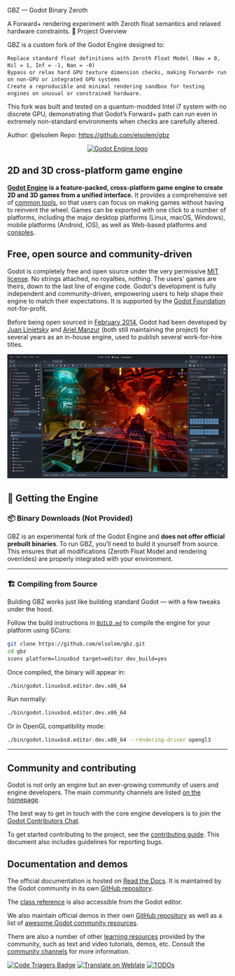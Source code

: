 GBZ — Godot Binary Zeroth

A Forward+ rendering experiment with Zeroth float semantics and relaxed hardware constraints.
🧠 Project Overview

GBZ is a custom fork of the Godot Engine designed to:

    Replace standard float definitions with Zeroth Float Model (Nav = 0, Nil = 1, Inf = -1, Nan = -0)
    Bypass or relax hard GPU texture dimension checks, making Forward+ run on non-GPU or integrated GPU systems
    Create a reproducible and minimal rendering sandbox for testing engines on unusual or constrained hardware.

This fork was built and tested on a quantum-modded Intel i7 system with no discrete GPU, demonstrating that Godot’s Forward+ path can run even in extremely non-standard environments when checks are carefully altered.

Author: @elsolem Repo: https://github.com/elsolem/gbz

<p align="center">
  <a href="https://godotengine.org">
    <img src="logo_outlined.svg" width="400" alt="Godot Engine logo">
  </a>
</p>

## 2D and 3D cross-platform game engine

**[Godot Engine](https://godotengine.org) is a feature-packed, cross-platform
game engine to create 2D and 3D games from a unified interface.** It provides a
comprehensive set of [common tools](https://godotengine.org/features), so that
users can focus on making games without having to reinvent the wheel. Games can
be exported with one click to a number of platforms, including the major desktop
platforms (Linux, macOS, Windows), mobile platforms (Android, iOS), as well as
Web-based platforms and [consoles](https://docs.godotengine.org/en/latest/tutorials/platform/consoles.html).

## Free, open source and community-driven

Godot is completely free and open source under the very permissive [MIT license](https://godotengine.org/license).
No strings attached, no royalties, nothing. The users' games are theirs, down
to the last line of engine code. Godot's development is fully independent and
community-driven, empowering users to help shape their engine to match their
expectations. It is supported by the [Godot Foundation](https://godot.foundation/)
not-for-profit.

Before being open sourced in [February 2014](https://github.com/godotengine/godot/commit/0b806ee0fc9097fa7bda7ac0109191c9c5e0a1ac),
Godot had been developed by [Juan Linietsky](https://github.com/reduz) and
[Ariel Manzur](https://github.com/punto-) (both still maintaining the project)
for several years as an in-house engine, used to publish several work-for-hire
titles.

![Screenshot of a 3D scene in the Godot Engine editor](https://raw.githubusercontent.com/godotengine/godot-design/master/screenshots/editor_tps_demo_1920x1080.jpg)

## 🧭 Getting the Engine

### 📦 Binary Downloads (Not Provided)

GBZ is an experimental fork of the Godot Engine and **does not offer official prebuilt binaries**.
To run GBZ, you’ll need to build it yourself from source. This ensures that all modifications (Zeroth Float Model and rendering overrides) are properly integrated with your environment.

---

### 🏗️ Compiling from Source

Building GBZ works just like building standard Godot — with a few tweaks under the hood.

Follow the build instructions in [`BUILD.md`](./BUILD.md) to compile the engine for your platform using SCons:

```bash
git clone https://github.com/elsolem/gbz.git
cd gbz
scons platform=linuxbsd target=editor dev_build=yes
```

Once compiled, the binary will appear in:

```
./bin/godot.linuxbsd.editor.dev.x86_64
```

Run normally:

```bash
./bin/godot.linuxbsd.editor.dev.x86_64
```

Or in OpenGL compatibility mode:

```bash
./bin/godot.linuxbsd.editor.dev.x86_64 --rendering-driver opengl3
```

---

## Community and contributing

Godot is not only an engine but an ever-growing community of users and engine
developers. The main community channels are listed [on the homepage](https://godotengine.org/community).

The best way to get in touch with the core engine developers is to join the
[Godot Contributors Chat](https://chat.godotengine.org).

To get started contributing to the project, see the [contributing guide](CONTRIBUTING.md).
This document also includes guidelines for reporting bugs.

## Documentation and demos

The official documentation is hosted on [Read the Docs](https://docs.godotengine.org).
It is maintained by the Godot community in its own [GitHub repository](https://github.com/godotengine/godot-docs).

The [class reference](https://docs.godotengine.org/en/latest/classes/)
is also accessible from the Godot editor.

We also maintain official demos in their own [GitHub repository](https://github.com/godotengine/godot-demo-projects)
as well as a list of [awesome Godot community resources](https://github.com/godotengine/awesome-godot).

There are also a number of other
[learning resources](https://docs.godotengine.org/en/latest/community/tutorials.html)
provided by the community, such as text and video tutorials, demos, etc.
Consult the [community channels](https://godotengine.org/community)
for more information.

[![Code Triagers Badge](https://www.codetriage.com/godotengine/godot/badges/users.svg)](https://www.codetriage.com/godotengine/godot)
[![Translate on Weblate](https://hosted.weblate.org/widgets/godot-engine/-/godot/svg-badge.svg)](https://hosted.weblate.org/engage/godot-engine/?utm_source=widget)
[![TODOs](https://badgen.net/https/api.tickgit.com/badgen/github.com/godotengine/godot)](https://www.tickgit.com/browse?repo=github.com/godotengine/godot)
